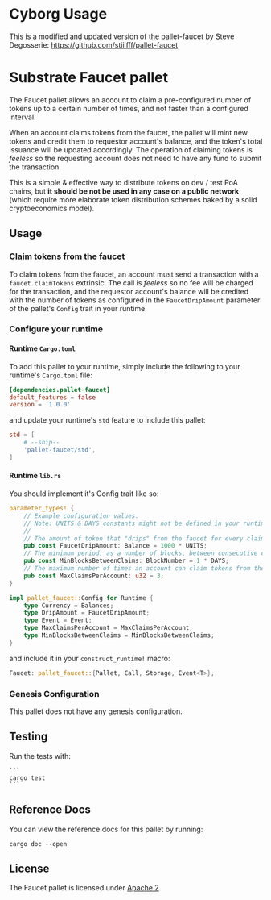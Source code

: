 # Cyborg Usage

This is a modified and updated version of the pallet-faucet by Steve Degosserie: https://github.com/stiiifff/pallet-faucet

# Substrate Faucet pallet

The Faucet pallet allows an account to claim a pre-configured number of tokens up to a certain number of times, and not faster than a configured interval.

When an account claims tokens from the faucet, the pallet will mint new tokens and credit them to requestor account's balance, and the token's total issuance will be updated accordingly. The operation of claiming tokens is _feeless_ so the requesting account does not need to have any fund to submit the transaction.

This is a simple & effective way to distribute tokens on dev / test PoA chains, but **it should be not be used in any case on a public network** (which require more elaborate token distribution schemes baked by a solid cryptoeconomics model).

## Usage

### Claim tokens from the faucet

To claim tokens from the faucet, an account must send a transaction with a `faucet.claimTokens` extrinsic. The call is _feeless_ so no fee will be charged for the transaction, and the requestor account's balance will be credited with the number of tokens as configured in the `FaucetDripAmount` parameter of the pallet's `Config` trait in your runtime.

### Configure your runtime

#### Runtime `Cargo.toml`

To add this pallet to your runtime, simply include the following to your runtime's `Cargo.toml` file:

```TOML
[dependencies.pallet-faucet]
default_features = false
version = '1.0.0'
```

and update your runtime's `std` feature to include this pallet:

```TOML
std = [
    # --snip--
    'pallet-faucet/std',
]
```

#### Runtime `lib.rs`

You should implement it's Config trait like so:

```rust
parameter_types! {
    // Example configuration values.
    // Note: UNITS & DAYS constants might not be defined in your runtime.
    // 
    // The amount of token that "drips" from the faucet for every claim.
	pub const FaucetDripAmount: Balance = 1000 * UNITS;
    // The minimum period, as a number of blocks, between consecutive claims of a given account.
	pub const MinBlocksBetweenClaims: BlockNumber = 1 * DAYS;
    // The maximum number of times an account can claim tokens from the faucet.
	pub const MaxClaimsPerAccount: u32 = 3;
}

impl pallet_faucet::Config for Runtime {
	type Currency = Balances;
	type DripAmount = FaucetDripAmount;
	type Event = Event;
	type MaxClaimsPerAccount = MaxClaimsPerAccount;
	type MinBlocksBetweenClaims = MinBlocksBetweenClaims;
}
```

and include it in your `construct_runtime!` macro:

```rust
Faucet: pallet_faucet::{Pallet, Call, Storage, Event<T>},
```

### Genesis Configuration

This pallet does not have any genesis configuration.

## Testing

Run the tests with:

    ```
    cargo test
    ```
## Reference Docs

You can view the reference docs for this pallet by running:

```
cargo doc --open
```
## License

The Faucet pallet is licensed under [Apache 2](LICENSE).
